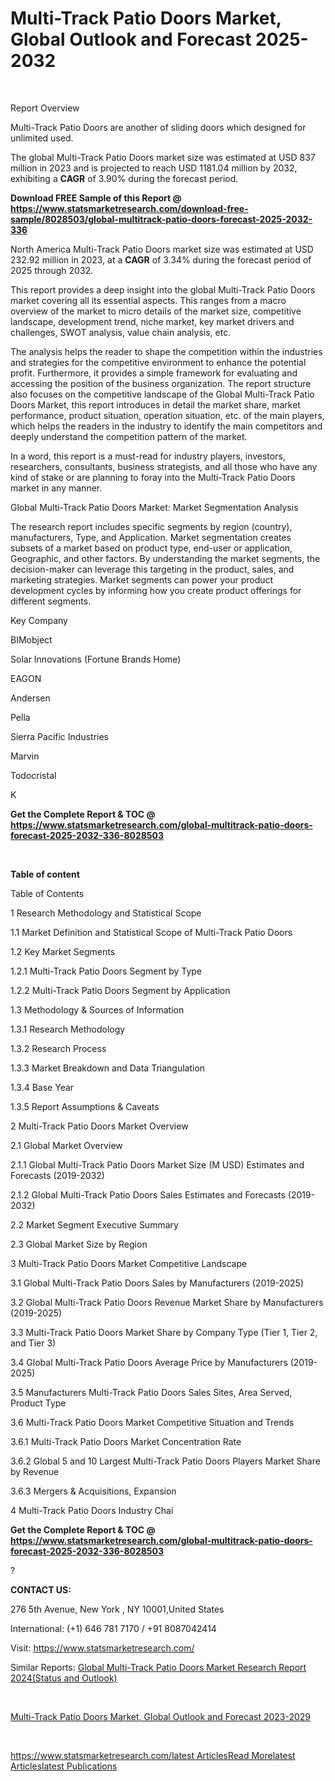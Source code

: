 <h1>Multi-Track Patio Doors Market, Global Outlook and Forecast 2025-2032</h1><br/><p>Report Overview</p>
 
 
 
 <p>Multi-Track Patio Doors are another of sliding doors which designed for unlimited used.</p>
 
 
 
 <p>The global Multi-Track Patio Doors market size was estimated at USD 837 million in 2023 and is projected to reach USD 1181.04 million by 2032, exhibiting a <strong>CAGR</strong> of 3.90% during the forecast period.</p>
 
 
 
 <p><strong>Download FREE Sample of this Report @ <a href="https://www.statsmarketresearch.com/download-free-sample/8028503/global-multitrack-patio-doors-forecast-2025-2032-336">https://www.statsmarketresearch.com/download-free-sample/8028503/global-multitrack-patio-doors-forecast-2025-2032-336</a></strong></p>
 
 
 
 <p>North America Multi-Track Patio Doors market size was estimated at USD 232.92 million in 2023, at a <strong>CAGR</strong> of 3.34% during the forecast period of 2025 through 2032.</p>
 
 
 
 <p>This report provides a deep insight into the global Multi-Track Patio Doors market covering all its essential aspects. This ranges from a macro overview of the market to micro details of the market size, competitive landscape, development trend, niche market, key market drivers and challenges, SWOT analysis, value chain analysis, etc.</p>
 
 
 
 <p>The analysis helps the reader to shape the competition within the industries and strategies for the competitive environment to enhance the potential profit. Furthermore, it provides a simple framework for evaluating and accessing the position of the business organization. The report structure also focuses on the competitive landscape of the Global Multi-Track Patio Doors Market, this report introduces in detail the market share, market performance, product situation, operation situation, etc. of the main players, which helps the readers in the industry to identify the main competitors and deeply understand the competition pattern of the market.</p>
 
 
 
 <p>In a word, this report is a must-read for industry players, investors, researchers, consultants, business strategists, and all those who have any kind of stake or are planning to foray into the Multi-Track Patio Doors market in any manner.</p>
 
 
 
 <p>Global Multi-Track Patio Doors Market: Market Segmentation Analysis</p>
 
 
 
 <p>The research report includes specific segments by region (country), manufacturers, Type, and Application. Market segmentation creates subsets of a market based on product type, end-user or application, Geographic, and other factors. By understanding the market segments, the decision-maker can leverage this targeting in the product, sales, and marketing strategies. Market segments can power your product development cycles by informing how you create product offerings for different segments.</p>
 
 
 
 <p>Key Company</p>
 
 
 
 <p>BIMobject</p>
 
 
 
 <p>Solar Innovations (Fortune Brands Home)</p>
 
 
 
 <p>EAGON</p>
 
 
 
 <p>Andersen</p>
 
 
 
 <p>Pella</p>
 
 
 
 <p>Sierra Pacific Industries</p>
 
 
 
 <p>Marvin</p>
 
 
 
 <p>Todocristal</p>
 
 
 
 <p>K</p>
 
 
 
 <div><b>Get the Complete Report & TOC @ <a href="https://www.statsmarketresearch.com/global-multitrack-patio-doors-forecast-2025-2032-336-8028503">https://www.statsmarketresearch.com/global-multitrack-patio-doors-forecast-2025-2032-336-8028503</a></b></div>
 
 
 
 <p><br />
 
 <b>Table of content</b></p>
 
 
 
 <p>Table of Contents<br />
 
 1 Research Methodology and Statistical Scope<br />
 
 1.1 Market Definition and Statistical Scope of Multi-Track Patio Doors<br />
 
 1.2 Key Market Segments<br />
 
 1.2.1 Multi-Track Patio Doors Segment by Type<br />
 
 1.2.2 Multi-Track Patio Doors Segment by Application<br />
 
 1.3 Methodology & Sources of Information<br />
 
 1.3.1 Research Methodology<br />
 
 1.3.2 Research Process<br />
 
 1.3.3 Market Breakdown and Data Triangulation<br />
 
 1.3.4 Base Year<br />
 
 1.3.5 Report Assumptions & Caveats<br />
 
 2 Multi-Track Patio Doors Market Overview<br />
 
 2.1 Global Market Overview<br />
 
 2.1.1 Global Multi-Track Patio Doors Market Size (M USD) Estimates and Forecasts (2019-2032)<br />
 
 2.1.2 Global Multi-Track Patio Doors Sales Estimates and Forecasts (2019-2032)<br />
 
 2.2 Market Segment Executive Summary<br />
 
 2.3 Global Market Size by Region<br />
 
 3 Multi-Track Patio Doors Market Competitive Landscape<br />
 
 3.1 Global Multi-Track Patio Doors Sales by Manufacturers (2019-2025)<br />
 
 3.2 Global Multi-Track Patio Doors Revenue Market Share by Manufacturers (2019-2025)<br />
 
 3.3 Multi-Track Patio Doors Market Share by Company Type (Tier 1, Tier 2, and Tier 3)<br />
 
 3.4 Global Multi-Track Patio Doors Average Price by Manufacturers (2019-2025)<br />
 
 3.5 Manufacturers Multi-Track Patio Doors Sales Sites, Area Served, Product Type<br />
 
 3.6 Multi-Track Patio Doors Market Competitive Situation and Trends<br />
 
 3.6.1 Multi-Track Patio Doors Market Concentration Rate<br />
 
 3.6.2 Global 5 and 10 Largest Multi-Track Patio Doors Players Market Share by Revenue<br />
 
 3.6.3 Mergers & Acquisitions, Expansion<br />
 
 4 Multi-Track Patio Doors Industry Chai</p>
 
 
 
 <div><b>Get the Complete Report & TOC @ <a href="https://www.statsmarketresearch.com/global-multitrack-patio-doors-forecast-2025-2032-336-8028503">https://www.statsmarketresearch.com/global-multitrack-patio-doors-forecast-2025-2032-336-8028503</a></b></div>
 
 
 
 <p>? </p>
 
 
 
 <p><b>CONTACT US:</b><br />
 
 276 5th Avenue, New York , NY 10001,United States<br />
 
 International: (+1) 646 781 7170 / +91 8087042414<br />
 
 Visit: <a href="https://www.statsmarketresearch.com/">https://www.statsmarketresearch.com/</a><br />
 
 Similar Reports: <a href="https://www.statsmarketresearch.com/global-multitrack-patio-doors-forecast-2025-2032-336-8028503">Global Multi-Track Patio Doors Market Research Report 2024(Status and Outlook)</a><br />
 
 <br />
 
 <a href="https://www.statsmarketresearch.com/global-multitrack-patio-doors-forecast-2025-2032-336-8028503">Multi-Track Patio Doors Market, Global Outlook and Forecast 2023-2029</a><br />
 
 <br />
 
 <a href="https://gyeongbokgung.com">https://www.statsmarketresearch.com/</a><a href="https://hallyeomaritime.com">latest Articles</a><a href="https://jingwansa.com">Read More</a><a href="https://nguoiviet.jp/">latest Articles</a><a href="https://www.intelmarketresearch.com/">latest Publications</a></p>